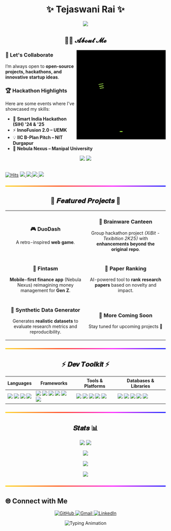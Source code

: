 <h1 align="center">✨ Tejaswani Rai ✨</h1>

<p align="center">
  <img src="https://readme-typing-svg.demolab.com?font=Fira+Code&weight=700&size=24&pause=1000&color=FC036F&center=true&vCenter=true&width=1000&lines=Exploring+AI%2FML%2C+Full+Stack+Dev+%26+Open+Source+Contribution;CSE-AI+Undergrad+at+Brainware+University" />
</p>


<h2 align="center">👩‍🎓 𝓐𝓫𝓸𝓾𝓽 𝓜𝓮</h2>

<p align="left">
  <img align="right" src="https://github.com/TejaswaniRai/TejaswaniRai/blob/main/Coding%20Work%20From%20Home%20GIF%20by%20Alliance.gif?raw=true" width="280"/>

### 🤝 Let's Collaborate  
I’m always open to **open-source projects, hackathons, and innovative startup ideas**.  

### 🏆 Hackathon Highlights  
Here are some events where I’ve showcased my skills:  

- 🎯 **Smart India Hackathon (SIH) '24 & '25**  
- ⚡ **InnoFusion 2.0 – UEMK**  
- 💡 **IIC B-Plan Pitch – NIT Durgapur**  
- 🚀 **Nebula Nexus – Manipal University**  

<p align="center">
  <img src="https://img.shields.io/badge/Tech%20Contributor-Hacktoberfest'25-blue?style=for-the-badge" />
  <img src="https://img.shields.io/badge/Tech%20Contributor-GSSoC'25-yellow?style=for-the-badge" />
</p>
</p>

      
</p>
<br clear="both"/>
<a href="https://hits.sh/hits.sh/github.com/TejaswaniRai.svg?style=for-the-badge&label=Profile%20Views&color=blueviolet)](https://hits.sh/github.com/TejaswaniRai/)/"><img alt="Hits" src="https://hits.sh/hits.sh/github.com/TejaswaniRai.svg?style=for-the-badge&label=Profile%20Views&color=blueviolet)](https://hits.sh/github.com/TejaswaniRai/).svg?style=for-the-badge"/></a>
  
  <!-- Followers -->
  <a href="https://github.com/TejaswaniRai?tab=followers">
    <img src="https://img.shields.io/github/followers/TejaswaniRai?label=Followers&style=for-the-badge&color=purple" />
  </a>
  
  <!-- Stars -->
  <a href="https://github.com/TejaswaniRai?tab=stars">
    <img src="https://img.shields.io/github/stars/TejaswaniRai?label=Stars&style=for-the-badge&color=yellow" />
  </a>
  
  <!-- Pull Requests -->
  <a href="https://github.com/pulls?q=is%3Apr+author%3ATejaswaniRai">
    <img src="https://img.shields.io/badge/Pull%20Requests-Open%202-orange?style=for-the-badge" />
  </a>
  
  <!-- Awesome -->
  <img src="https://img.shields.io/badge/Awesome-Contributor-ff69b4?style=for-the-badge&logo=github" />
</p>

<p align="center">
  <img src="./animated_gradient_line.svg" width="100%" height="3" alt="animated gradient line" />
</p>


<h2 align="center">🌟 𝑭𝒆𝒂𝒕𝒖𝒓𝒆𝒅 𝑷𝒓𝒐𝒋𝒆𝒄𝒕𝒔 🌟</h2>

<table>
  <tr>
    <td align="center" width="50%">
      <h3>🎮 DuoDash</h3>
      <p>A retro-inspired <b>web game</b>.</p>
    </td>
    <td align="center" width="50%">
      <h3>🍔 Brainware Canteen</h3>
      <p>Group hackathon project <i>(XiBit - Texibition 2K25)</i> with <b>enhancements beyond the original repo</b>.</p>
    </td>
  </tr>
  <tr>
    <td align="center" width="50%">
      <h3>💸 Fintasm</h3>
      <p><b>Mobile-first finance app</b> (Nebula Nexus) reimagining money management for <b>Gen Z</b>.</p>
    </td>
    <td align="center" width="50%">
      <h3>📄 Paper Ranking</h3>
      <p>AI-powered tool to <b>rank research papers</b> based on novelty and impact.</p>
    </td>
  </tr>
  <tr>
    <td align="center" width="50%">
      <h3>🧪 Synthetic Data Generator</h3>
      <p>Generates <b>realistic datasets</b> to evaluate research metrics and reproducibility.</p>
    </td>
    <td align="center" width="50%">
      <h3>🚧 More Coming Soon</h3>
      <p>Stay tuned for upcoming projects 🚀</p>
    </td>
  </tr>
</table>



<p align="center">
  <img src="./animated_gradient_line.svg" width="100%" height="3" alt="animated gradient line" />
</p>


<h2 align="center">⚡ 𝑫𝒆𝒗 𝑻𝒐𝒐𝒍𝒌𝒊𝒕 ⚡</h2>

| Languages | Frameworks | Tools & Platforms | Databases & Libraries |
|-----------|------------|-----------------|---------------------|
| <img src="https://skillicons.dev/icons?i=python" height="100" /> <img src="https://skillicons.dev/icons?i=c" height="100" /> <img src="https://skillicons.dev/icons?i=cpp" height="100" /> <img src="https://skillicons.dev/icons?i=js" height="100" /> | <img src="https://skillicons.dev/icons?i=react" height="100" /> <img src="https://skillicons.dev/icons?i=nextjs" height="100" /> <img src="https://skillicons.dev/icons?i=tailwindcss" height="100" /> <img src="https://skillicons.dev/icons?i=figma" height="100" /> <img src="https://skillicons.dev/icons?i=nodejs" height="100" /> <img src="https://skillicons.dev/icons?i=express" height="100" /> |  <img src="https://skillicons.dev/icons?i=git" height="100" /> <img src="https://skillicons.dev/icons?i=vite" height="100" /> <img src="https://skillicons.dev/icons?i=vercel" height="100" /> <img src="https://skillicons.dev/icons?i=netlify" height="100" /> <img src="https://skillicons.dev/icons?i=vscode" height="100" /> | <img src="https://skillicons.dev/icons?i=mongodb" height="100" /> <img src="https://skillicons.dev/icons?i=mysql" height="100" /> <img src="https://skillicons.dev/icons?i=bootstrap" height="100" /> <img src="https://skillicons.dev/icons?i=html" height="100" /> <img src="https://skillicons.dev/icons?i=css" height="100" /> |



<p align="center">
  <img src="./animated_gradient_line.svg" width="100%" height="3" alt="animated gradient line" />
</p>



<h2 align="center"> 𝑺𝒕𝒂𝒕𝒔 📊</h2>
<p align="center">
  <!-- GitHub Stats and Top Languages side by side -->
  <img src="https://github-readme-stats.vercel.app/api?username=TejaswaniRai&show_icons=true&theme=tokyonight&hide_border=true&include_all_commits=true&count_private=true" height="170" />
  <img src="https://github-readme-stats.vercel.app/api/top-langs/?username=TejaswaniRai&layout=compact&theme=tokyonight&hide_border=true" height="170" />
</p>



<p align="center">
  <!-- GitHub Trophies -->
  <img src="https://github-profile-trophy.vercel.app/?username=TejaswaniRai&theme=radical&no-frame=true&no-bg=false&margin-w=10&margin-h=10&column=-1" />
</p>

<p align="center">
  <!-- GitHub Streak -->
  <img src="https://github-readme-streak-stats.herokuapp.com/?user=TejaswaniRai&theme=radical" />
</p>

<p align="center">
  <!-- Contribution Graph -->
  <img src="https://github-readme-activity-graph.vercel.app/graph?username=TejaswaniRai&theme=radical&hide_border=true&bg_color=1a1b27&color=c0caf5&line=7aa2f7" />
</p>



<p align="center">
  <img src="./animated_gradient_line.svg" width="100%" height="3" alt="animated gradient line" />
</p>




## 🌐 Connect with Me  

<p align="center">
  <!-- GitHub -->
  <a href="https://github.com/TejaswaniRai" target="_blank">
    <img src="https://skillicons.dev/icons?i=github" width="60" alt="GitHub"/>
  </a>
  
  <!-- Gmail -->
  <a href="mailto:tejaswani394@gmail.com" target="_blank">
    <img src="https://upload.wikimedia.org/wikipedia/commons/4/4e/Gmail_Icon.png" width="60" alt="Gmail"/>
  </a>
  
  <!-- LinkedIn -->
  <a href="https://www.linkedin.com/in/tejaswani-rai/" target="_blank">
    <img src="https://skillicons.dev/icons?i=linkedin" width="60" alt="LinkedIn"/>
  </a>
</p>


<p align="center">
  <img src="https://readme-typing-svg.herokuapp.com?font=Kaushan+Script&size=28&duration=4000&pause=1000&color=F97316&center=true&vCenter=true&width=700&lines=🧡+Thanks+for+visiting!;🚀+Let's+innovate+and+create+impactful+tech!" alt="Typing Animation" />
</p>


